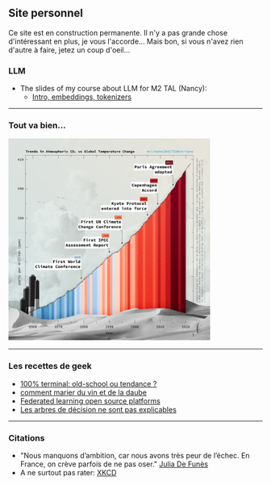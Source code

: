 ## Site personnel

Ce site est en construction permanente.
Il n'y a pas grande chose d'intéressant en plus, je vous l'accorde...
Mais bon, si vous n'avez rien d'autre à faire, jetez un coup d'oeil...

### LLM

- The slides of my course about LLM for M2 TAL (Nancy):
    - [Intro, embeddings, tokenizers](https://olki.loria.fr/cerisara/lexres/2024intro.html)

-------------

### Tout va bien...

<img src="img/co2.png" width="400"/>

-------------

### Les recettes de geek

- [100% terminal: old-school ou tendance ?](nogui.html)
- [comment marier du vin et de la daube](drm.html)
- [Federated learning open source platforms](fedDL.html)
- [Les arbres de décision ne sont pas explicables](xai.html)

-------------

### Citations

- "Nous manquons d’ambition, car nous avons très peur de l’échec. En France, on crève parfois de ne pas oser." [Julia De Funès](https://www.lecho.be/opinions/general/julia-de-funes-la-mecanique-metro-boulot-dodo-est-mise-a-mal-avec-le-teletravail-et-c-est-tant-mieux/10252395.html)
- A ne surtout pas rater: [XKCD](https://xkcd.com/)

